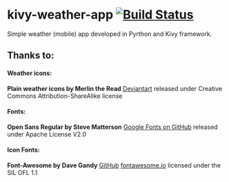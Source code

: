 # kivy-weather-app [![Build Status](https://travis-ci.org/salvarezzaf/kivy-weather-app.svg?branch=master)](https://travis-ci.org/salvarezzaf/kivy-weather-app)
Simple weather (mobile) app developed in Pyrthon and Kivy framework.



## Thanks to:

#### Weather icons:

**Plain weather icons by Merlin the Read**  [Deviantart](http://merlinthered.deviantart.com/art/plain-weather-icons-157162192) released under Creative Commons Attribution-ShareAlike license

#### Fonts:

**Open Sans Regular by Steve Matterson**  [Google Fonts on GitHub](https://github.com/google/fonts/tree/master/apache/opensans) released under Apache License V2.0

#### Icon Fonts: 

**Font-Awesome by Dave Gandy**  [GitHub](https://github.com/FortAwesome/Font-Awesome)  [fontawesome.io](http://fontawesome.io/) licensed under the SIL OFL 1.1
